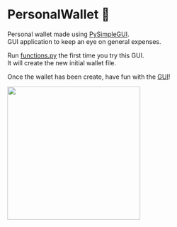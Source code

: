 # PersonalWallet 💼
Personal wallet made using [PySimpleGUI](https://pysimplegui.readthedocs.io/en/latest/).   
GUI application to keep an eye on general expenses.   

Run [functions.py](https://github.com/marco-create/PersonalWallet/blob/main/functions.py) the first time you try this GUI.   
It will create the new initial wallet file.   

Once the wallet has been create, have fun with the [GUI](https://github.com/marco-create/PersonalWallet/blob/main/wallet_main.py)!   
   
<img src=https://user-images.githubusercontent.com/53913990/98171023-58c11d00-1eef-11eb-974f-07663c20f8b2.png width="300">


